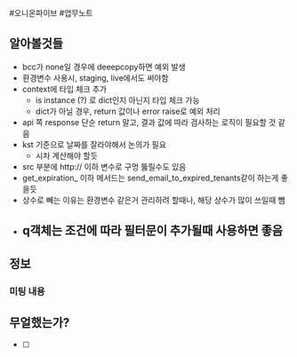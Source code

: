 #오니온파이브 #업무노트


## 알아볼것들
- bcc가 none일 경우에 deeepcopy하면 예외 발생
- 환경변수 사용시, staging, live에서도 써야함
- context에 타입 체크 추가
	- is instance (?) 로 dict인지 아닌지 타입 체크 가능
	- dict가 아닐 경우, return 값이나 error raise로 예외 처리
- api 쪽 response 단순 return 말고, 결과 값에 따라 검사하는 로직이 필요할 것 같음
- kst 기준으로 날짜를 잘라야해서 논의가 필요
	- 시차 계산해야 할듯
- src 부분에 http:// 이하 변수로 구멍 뚫릴수도 있음
- get_expiration_ 이하 메서드는 send_email_to_expired_tenants같이 하는게 좋을듯
- 상수로 빼는 이유는 환경변수 같은거 관리하려 할때나, 해당 상수가 많이 쓰일때 뺌
- q객체는 조건에 따라 필터문이 추가될때 사용하면 좋음
	- 

## 정보


### 미팅 내용


## 무얼했는가?

- [ ] 



